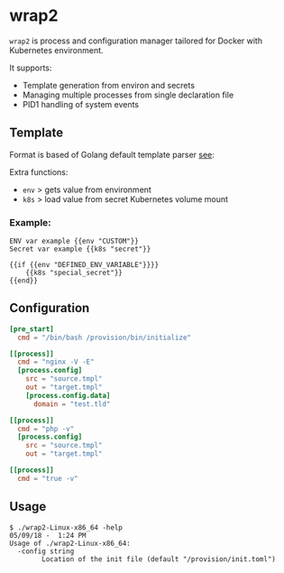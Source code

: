 # wrap2

`wrap2` is process and configuration manager tailored for Docker with Kubernetes 
environment.

It supports:

- Template generation from environ and secrets
- Managing multiple processes from single declaration file
- PID1 handling of system events


## Template

Format is based of Golang default template parser [see](https://golang.org/pkg/text/template/):

Extra functions:

 - `env` > gets value from environment
 - `k8s` > load value from secret Kubernetes volume mount

### Example:

```
ENV var example {{env "CUSTOM"}}
Secret var example {{k8s "secret"}}

{{if {{env "DEFINED_ENV_VARIABLE"}}}} 
    {{k8s "special_secret"}}
{{end}}

```

## Configuration

```toml
[pre_start]
  cmd = "/bin/bash /provision/bin/initialize"

[[process]]
  cmd = "nginx -V -E"
  [process.config]
    src = "source.tmpl"
    out = "target.tmpl"
    [process.config.data]
      domain = "test.tld"

[[process]]
  cmd = "php -v"
  [process.config]
    src = "source.tmpl"
    out = "target.tmpl"

[[process]]
  cmd = "true -v"
```

## Usage

```shell
$ ./wrap2-Linux-x86_64 -help                                                                                05/09/18 -  1:24 PM
Usage of ./wrap2-Linux-x86_64:
  -config string
        Location of the init file (default "/provision/init.toml")
```